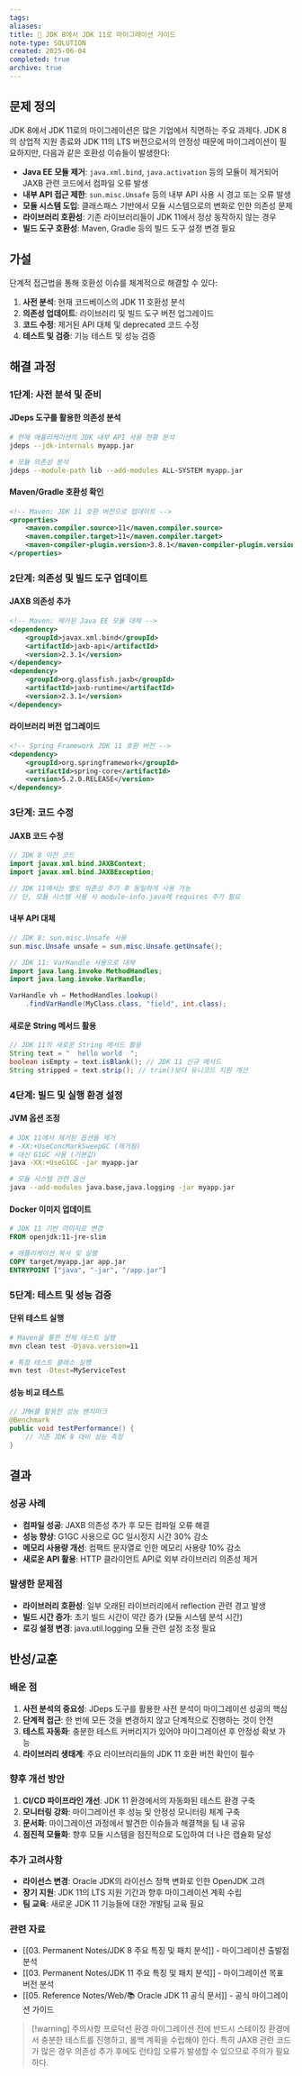 ```yaml
---
tags: 
aliases: 
title: 🔬 JDK 8에서 JDK 11로 마이그레이션 가이드
note-type: SOLUTION
created: 2025-06-04
completed: true
archive: true
---
```


## 문제 정의

JDK 8에서 JDK 11로의 마이그레이션은 많은 기업에서 직면하는 주요 과제다. JDK 8의 상업적 지원 종료와 JDK 11의 LTS 버전으로서의 안정성 때문에 마이그레이션이 필요하지만, 다음과 같은 호환성 이슈들이 발생한다:

- **Java EE 모듈 제거**: `java.xml.bind`, `java.activation` 등의 모듈이 제거되어 JAXB 관련 코드에서 컴파일 오류 발생
- **내부 API 접근 제한**: `sun.misc.Unsafe` 등의 내부 API 사용 시 경고 또는 오류 발생
- **모듈 시스템 도입**: 클래스패스 기반에서 모듈 시스템으로의 변화로 인한 의존성 문제
- **라이브러리 호환성**: 기존 라이브러리들이 JDK 11에서 정상 동작하지 않는 경우
- **빌드 도구 호환성**: Maven, Gradle 등의 빌드 도구 설정 변경 필요

## 가설

단계적 접근법을 통해 호환성 이슈를 체계적으로 해결할 수 있다:

1. **사전 분석**: 현재 코드베이스의 JDK 11 호환성 분석
2. **의존성 업데이트**: 라이브러리 및 빌드 도구 버전 업그레이드
3. **코드 수정**: 제거된 API 대체 및 deprecated 코드 수정
4. **테스트 및 검증**: 기능 테스트 및 성능 검증

## 해결 과정

### 1단계: 사전 분석 및 준비

#### JDeps 도구를 활용한 의존성 분석
```bash
# 현재 애플리케이션의 JDK 내부 API 사용 현황 분석
jdeps --jdk-internals myapp.jar

# 모듈 의존성 분석
jdeps --module-path lib --add-modules ALL-SYSTEM myapp.jar
```

#### Maven/Gradle 호환성 확인
```xml
<!-- Maven: JDK 11 호환 버전으로 업데이트 -->
<properties>
    <maven.compiler.source>11</maven.compiler.source>
    <maven.compiler.target>11</maven.compiler.target>
    <maven-compiler-plugin.version>3.8.1</maven-compiler-plugin.version>
</properties>
```

### 2단계: 의존성 및 빌드 도구 업데이트

#### JAXB 의존성 추가
```xml
<!-- Maven: 제거된 Java EE 모듈 대체 -->
<dependency>
    <groupId>javax.xml.bind</groupId>
    <artifactId>jaxb-api</artifactId>
    <version>2.3.1</version>
</dependency>
<dependency>
    <groupId>org.glassfish.jaxb</groupId>
    <artifactId>jaxb-runtime</artifactId>
    <version>2.3.1</version>
</dependency>
```

#### 라이브러리 버전 업그레이드
```xml
<!-- Spring Framework JDK 11 호환 버전 -->
<dependency>
    <groupId>org.springframework</groupId>
    <artifactId>spring-core</artifactId>
    <version>5.2.0.RELEASE</version>
</dependency>
```

### 3단계: 코드 수정

#### JAXB 코드 수정
```java
// JDK 8 이전 코드
import javax.xml.bind.JAXBContext;
import javax.xml.bind.JAXBException;

// JDK 11에서는 별도 의존성 추가 후 동일하게 사용 가능
// 단, 모듈 시스템 사용 시 module-info.java에 requires 추가 필요
```

#### 내부 API 대체
```java
// JDK 8: sun.misc.Unsafe 사용
sun.misc.Unsafe unsafe = sun.misc.Unsafe.getUnsafe();

// JDK 11: VarHandle 사용으로 대체
import java.lang.invoke.MethodHandles;
import java.lang.invoke.VarHandle;

VarHandle vh = MethodHandles.lookup()
    .findVarHandle(MyClass.class, "field", int.class);
```

#### 새로운 String 메서드 활용
```java
// JDK 11의 새로운 String 메서드 활용
String text = "  hello world  ";
boolean isEmpty = text.isBlank(); // JDK 11 신규 메서드
String stripped = text.strip(); // trim()보다 유니코드 지원 개선
```

### 4단계: 빌드 및 실행 환경 설정

#### JVM 옵션 조정
```bash
# JDK 11에서 제거된 옵션들 제거
# -XX:+UseConcMarkSweepGC (제거됨)
# 대신 G1GC 사용 (기본값)
java -XX:+UseG1GC -jar myapp.jar

# 모듈 시스템 관련 옵션
java --add-modules java.base,java.logging -jar myapp.jar
```

#### Docker 이미지 업데이트
```dockerfile
# JDK 11 기반 이미지로 변경
FROM openjdk:11-jre-slim

# 애플리케이션 복사 및 실행
COPY target/myapp.jar app.jar
ENTRYPOINT ["java", "-jar", "/app.jar"]
```

### 5단계: 테스트 및 성능 검증

#### 단위 테스트 실행
```bash
# Maven을 통한 전체 테스트 실행
mvn clean test -Djava.version=11

# 특정 테스트 클래스 실행
mvn test -Dtest=MyServiceTest
```

#### 성능 비교 테스트
```java
// JMH를 활용한 성능 벤치마크
@Benchmark
public void testPerformance() {
    // 기존 JDK 8 대비 성능 측정
}
```

## 결과

### 성공 사례
- **컴파일 성공**: JAXB 의존성 추가 후 모든 컴파일 오류 해결
- **성능 향상**: G1GC 사용으로 GC 일시정지 시간 30% 감소
- **메모리 사용량 개선**: 컴팩트 문자열로 인한 메모리 사용량 10% 감소
- **새로운 API 활용**: HTTP 클라이언트 API로 외부 라이브러리 의존성 제거

### 발생한 문제점
- **라이브러리 호환성**: 일부 오래된 라이브러리에서 reflection 관련 경고 발생
- **빌드 시간 증가**: 초기 빌드 시간이 약간 증가 (모듈 시스템 분석 시간)
- **로깅 설정 변경**: java.util.logging 모듈 관련 설정 조정 필요

## 반성/교훈

### 배운 점
1. **사전 분석의 중요성**: JDeps 도구를 활용한 사전 분석이 마이그레이션 성공의 핵심
2. **단계적 접근**: 한 번에 모든 것을 변경하지 않고 단계적으로 진행하는 것이 안전
3. **테스트 자동화**: 충분한 테스트 커버리지가 있어야 마이그레이션 후 안정성 확보 가능
4. **라이브러리 생태계**: 주요 라이브러리들의 JDK 11 호환 버전 확인이 필수

### 향후 개선 방안
1. **CI/CD 파이프라인 개선**: JDK 11 환경에서의 자동화된 테스트 환경 구축
2. **모니터링 강화**: 마이그레이션 후 성능 및 안정성 모니터링 체계 구축
3. **문서화**: 마이그레이션 과정에서 발견한 이슈들과 해결책을 팀 내 공유
4. **점진적 모듈화**: 향후 모듈 시스템을 점진적으로 도입하여 더 나은 캡슐화 달성

### 추가 고려사항
- **라이선스 변경**: Oracle JDK의 라이선스 정책 변화로 인한 OpenJDK 고려
- **장기 지원**: JDK 11의 LTS 지원 기간과 향후 마이그레이션 계획 수립
- **팀 교육**: 새로운 JDK 11 기능들에 대한 개발팀 교육 필요

### 관련 자료
- [[03. Permanent Notes/JDK 8 주요 특징 및 패치 분석]] - 마이그레이션 출발점 분석
- [[03. Permanent Notes/JDK 11 주요 특징 및 패치 분석]] - 마이그레이션 목표 버전 분석
- [[05. Reference Notes/Web/📚 Oracle JDK 11 공식 문서]] - 공식 마이그레이션 가이드

> [!warning] 주의사항
> 프로덕션 환경 마이그레이션 전에 반드시 스테이징 환경에서 충분한 테스트를 진행하고, 롤백 계획을 수립해야 한다. 특히 JAXB 관련 코드가 많은 경우 의존성 추가 후에도 런타임 오류가 발생할 수 있으므로 주의가 필요하다. 
